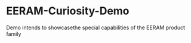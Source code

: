 # EERAM-Curiosity-Demo
Demo intends to showcasethe special capabilities of the EERAM product family
